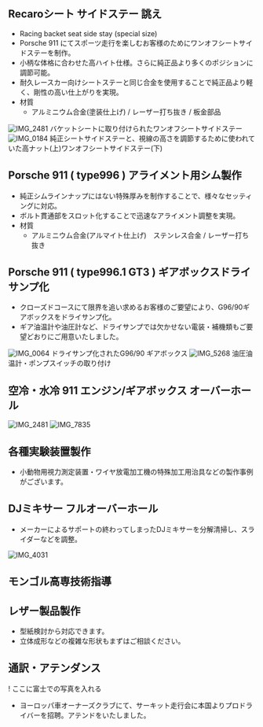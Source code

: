 ## Recaroシート サイドステー 誂え
+ Racing backet seat side stay (special size)
+ Porsche 911 にてスポーツ走行を楽しむお客様のためにワンオフシートサイドステーを制作。
+ 小柄な体格に合わせた高ハイト仕様。さらに純正品より多くのポジションに調節可能。
+ 耐久レースカー向けシートステーと同じ合金を使用することで純正品より軽く、剛性の高い仕上がりを実現。
+ 材質
  + アルミニウム合金(塗装仕上げ) / レーザー打ち抜き / 板金部品

![IMG_2481](https://github.com/YoshimiIwasaki/myPortfolio/assets/21331816/0b04f98a-d431-41c7-b44e-c6d18d1e06f1)
バケットシートに取り付けられたワンオフシートサイドステー
![IMG_0184](https://github.com/YoshimiIwasaki/myPortfolio/assets/21331816/b7bab5bc-bb9c-45ed-9f4a-0d5eaf9377f8)
純正シートサイドステーと、視線の高さを調節するために使われていた高ナット(上)ワンオフシートサイドステー(下)
 
## Porsche 911 ( type996 ) アライメント用シム製作
+ 純正シムラインナップにはない特殊厚みを制作することで、様々なセッティングに対応。
+ ボルト貫通部をスロット化することで迅速なアライメント調整を実現。
+ 材質
  + アルミニウム合金(アルマイト仕上げ)　ステンレス合金 / レーザー打ち抜き

## Porsche 911 ( type996.1 GT3 ) ギアボックスドライサンプ化
+ クローズドコースにて限界を追い求めるお客様のご要望により、G96/90ギアボックスをドライサンプ化。
+ ギア油温計や油圧計など、ドライサンプでは欠かせない電装・補機類もご要望どおりにご用意いたしました。

![IMG_0064](https://github.com/YoshimiIwasaki/myPortfolio/assets/21331816/52646dce-59c4-4b3e-8d9f-4f1fe8d7e89d)
ドライサンプ化されたG96/90 ギアボックス
![IMG_5268](https://github.com/YoshimiIwasaki/myPortfolio/assets/21331816/861b6469-5c17-4a1a-8cbf-eb4c0f73d331)
油圧油温計・ポンプスイッチの取り付け


## 空冷・水冷 911 エンジン/ギアボックス オーバーホール

![IMG_2481](https://github.com/YoshimiIwasaki/myPortfolio/assets/21331816/aa662a39-d994-49b0-96ca-be59d76fe054)
![IMG_7835](https://github.com/YoshimiIwasaki/myPortfolio/assets/21331816/5311c057-c0e2-4752-8032-1deb2354bda5)


<!--
## 自転車用ロッドプルブレーキ 特注小部品 小ロット製作
+ レトロ自転車のレトロフィット専用部品を設計製作。
+ 提携企業ネットワークにより小ロット製作から量産まで対応可能。
+ 材質
  + 鋼板(メッキ仕上げ) / レーザー打ち抜き / 板金
  -->

## 各種実験装置製作
+ 小動物用視力測定装置・ワイヤ放電加工機の特殊加工用治具などの製作事例がございます。
 
## DJミキサー フルオーバーホール
+ メーカーによるサポートの終わってしまったDJミキサーを分解清掃し、スライダーなどを調整。

![IMG_4031](https://github.com/YoshimiIwasaki/myPortfolio/assets/21331816/5aaaa2ca-de7a-4a88-b6f7-6e5bbe8851f8)



## モンゴル高専技術指導

## レザー製品製作
+ 型紙検討から対応できます。
+ 立体成形などの複雑な形状もまずはご相談ください。

## 通訳・アテンダンス
! ここに富士での写真を入れる
+ ヨーロッパ車オーナーズクラブにて、サーキット走行会に本国よりプロドライバーを招聘。アテンドをいたしました。
